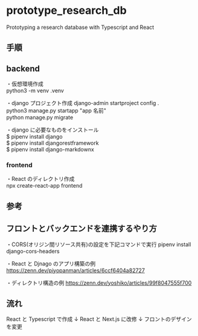 # prototype_research_db

Prototyping a research database with Typescript and React

## 手順

## backend

・仮想環境作成  
python3 -m venv .venv

・django プロジェクト作成
django-admin startproject config .  
python3 manage.py startapp "app 名前"  
python manage.py migrate

・django に必要なものをインストール  
$ pipenv install django  
$ pipenv install djangorestframework  
$ pipenv install django-markdownx

### frontend

・React のディレクトリ作成  
npx create-react-app frontend

## 参考

## フロントとバックエンドを連携するやり方

・CORS(オリジン間リソース共有)の設定を下記コマンドで実行
pipenv install django-cors-headers

・React と Djnago のアプリ構築の例  
https://zenn.dev/piyopanman/articles/6ccf6404a82727

・ディレクトリ構造の例
https://zenn.dev/yoshiko/articles/99f8047555f700

## 流れ

React と Typescript で作成
↓
React と Next.js に改修
↓
フロントのデザインを変更
